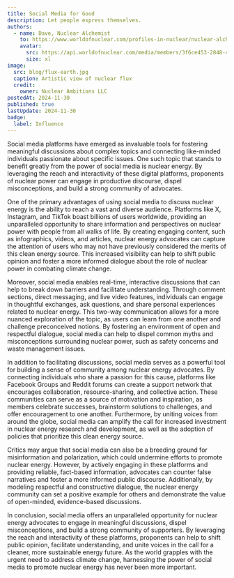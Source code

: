 ```yaml
---
title: Social Media for Good
description: Let people express themselves.
authors:
  - name: Dave, Nuclear Alchemist
    to: https://www.worldofnuclear.com/profiles-in-nuclear/nuclear-alchemist
    avatar:
      src: https://api.worldofnuclear.com/media/members/3f6ce453-2848-4627-b9c4-6505bed13c96/avatar.jpeg
      size: xl
image:
  src: blog/flux-earth.jpg
  caption: Artistic view of nuclear flux
  credit:
    owner: Nuclear Ambitions LLC
postedAt: 2024-11-30
published: true
lastUpdate: 2024-11-30
badge:
  label: Influence
---
```


Social media platforms have emerged as invaluable tools for fostering meaningful discussions about complex topics and connecting like-minded individuals passionate about specific issues. One such topic that stands to benefit greatly from the power of social media is nuclear energy. By leveraging the reach and interactivity of these digital platforms, proponents of nuclear power can engage in productive discourse, dispel misconceptions, and build a strong community of advocates.

One of the primary advantages of using social media to discuss nuclear energy is the ability to reach a vast and diverse audience. Platforms like X, Instagram, and TikTok boast billions of users worldwide, providing an unparalleled opportunity to share information and perspectives on nuclear power with people from all walks of life. By creating engaging content, such as infographics, videos, and articles, nuclear energy advocates can capture the attention of users who may not have previously considered the merits of this clean energy source. This increased visibility can help to shift public opinion and foster a more informed dialogue about the role of nuclear power in combating climate change.

Moreover, social media enables real-time, interactive discussions that can help to break down barriers and facilitate understanding. Through comment sections, direct messaging, and live video features, individuals can engage in thoughtful exchanges, ask questions, and share personal experiences related to nuclear energy. This two-way communication allows for a more nuanced exploration of the topic, as users can learn from one another and challenge preconceived notions. By fostering an environment of open and respectful dialogue, social media can help to dispel common myths and misconceptions surrounding nuclear power, such as safety concerns and waste management issues.

In addition to facilitating discussions, social media serves as a powerful tool for building a sense of community among nuclear energy advocates. By connecting individuals who share a passion for this cause, platforms like Facebook Groups and Reddit forums can create a support network that encourages collaboration, resource-sharing, and collective action. These communities can serve as a source of motivation and inspiration, as members celebrate successes, brainstorm solutions to challenges, and offer encouragement to one another. Furthermore, by uniting voices from around the globe, social media can amplify the call for increased investment in nuclear energy research and development, as well as the adoption of policies that prioritize this clean energy source.

Critics may argue that social media can also be a breeding ground for misinformation and polarization, which could undermine efforts to promote nuclear energy. However, by actively engaging in these platforms and providing reliable, fact-based information, advocates can counter false narratives and foster a more informed public discourse. Additionally, by modeling respectful and constructive dialogue, the nuclear energy community can set a positive example for others and demonstrate the value of open-minded, evidence-based discussions.

In conclusion, social media offers an unparalleled opportunity for nuclear energy advocates to engage in meaningful discussions, dispel misconceptions, and build a strong community of supporters. By leveraging the reach and interactivity of these platforms, proponents can help to shift public opinion, facilitate understanding, and unite voices in the call for a cleaner, more sustainable energy future. As the world grapples with the urgent need to address climate change, harnessing the power of social media to promote nuclear energy has never been more important.
